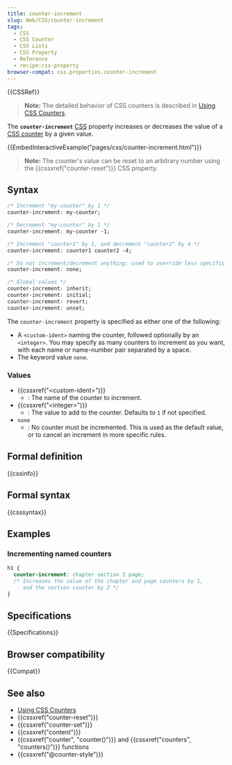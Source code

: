 ```yaml
---
title: counter-increment
slug: Web/CSS/counter-increment
tags:
  - CSS
  - CSS Counter
  - CSS Lists
  - CSS Property
  - Reference
  - recipe:css-property
browser-compat: css.properties.counter-increment
---
```

{{CSSRef}}

> **Note:** The detailed behavior of CSS counters is described in [Using CSS Counters](/en-US/docs/Web/CSS/CSS_Counter_Styles/Using_CSS_counters).

The **`counter-increment`** [CSS](/en-US/docs/Web/CSS) property increases or decreases the value of a [CSS counter](/en-US/docs/Web/CSS/CSS_Counter_Styles/Using_CSS_counters) by a given value.

{{EmbedInteractiveExample("pages/css/counter-increment.html")}}

> **Note:** The counter's value can be reset to an arbitrary number using the {{cssxref("counter-reset")}} CSS property.

## Syntax

```css
/* Increment "my-counter" by 1 */
counter-increment: my-counter;

/* Decrement "my-counter" by 1 */
counter-increment: my-counter -1;

/* Increment "counter1" by 1, and decrement "counter2" by 4 */
counter-increment: counter1 counter2 -4;

/* Do not increment/decrement anything: used to override less specific rules */
counter-increment: none;

/* Global values */
counter-increment: inherit;
counter-increment: initial;
counter-increment: revert;
counter-increment: unset;
```

The `counter-increment` property is specified as either one of the following:

- A `<custom-ident>` naming the counter, followed optionally by an `<integer>`. You may specify as many counters to increment as you want, with each name or name-number pair separated by a space.
- The keyword value `none`.

### Values

- {{cssxref("&lt;custom-ident&gt;")}}
  - : The name of the counter to increment.
- {{cssxref("&lt;integer&gt;")}}
  - : The value to add to the counter. Defaults to `1` if not specified.
- `none`
  - : No counter must be incremented. This is used as the default value, or to cancel an increment in more specific rules.

## Formal definition

{{cssinfo}}

## Formal syntax

{{csssyntax}}

## Examples

### Incrementing named counters

```css
h1 {
  counter-increment: chapter section 2 page;
  /* Increases the value of the chapter and page counters by 1,
     and the section counter by 2 */
}
```

## Specifications

{{Specifications}}

## Browser compatibility

{{Compat}}

## See also

- [Using CSS Counters](/en-US/docs/Web/CSS/CSS_Counter_Styles/Using_CSS_counters)
- {{cssxref("counter-reset")}}
- {{cssxref("counter-set")}}
- {{cssxref("content")}}
- {{cssxref("counter", "counter()")}} and {{cssxref("counters", "counters()")}} functions
- {{cssxref("@counter-style")}}
